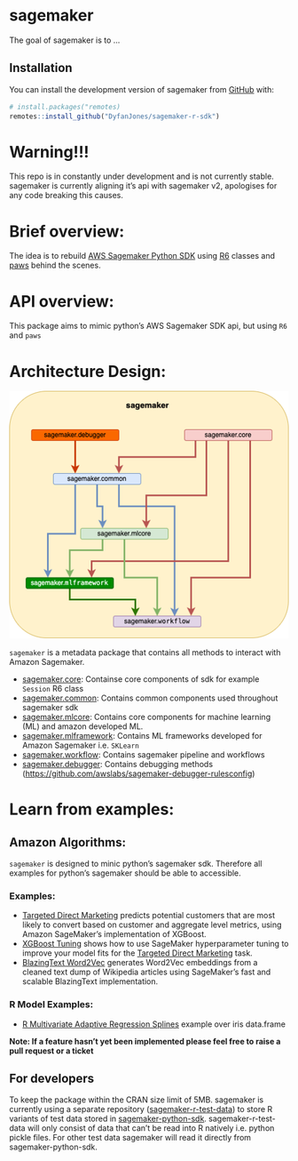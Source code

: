 
<!-- README.md is generated from README.Rmd. Please edit that file -->

# sagemaker

<!-- badges: start -->
<!-- badges: end -->

The goal of sagemaker is to …

## Installation

You can install the development version of sagemaker from
[GitHub](https://github.com/) with:

``` r
# install.packages("remotes)
remotes::install_github("DyfanJones/sagemaker-r-sdk")
```

# Warning!!!

This repo is in constantly under development and is not currently
stable. sagemaker is currently aligning it’s api with sagemaker v2,
apologises for any code breaking this causes.

# Brief overview:

The idea is to rebuild [AWS Sagemaker Python
SDK](https://github.com/aws/sagemaker-python-sdk) using
[R6](https://github.com/r-lib/R6) classes and
[paws](https://github.com/paws-r/paws) behind the scenes.

# API overview:

This package aims to mimic python’s AWS Sagemaker SDK api, but using
`R6` and `paws`

# Architecture Design:

![](architecture/dependency_map.png)

`sagemaker` is a metadata package that contains all methods to interact
with Amazon Sagemaker.

-   [sagemaker.core](https://github.com/DyfanJones/sagemaker-r-local):
    Containse core components of sdk for example `Session` R6 class
-   [sagemaker.common](https://github.com/DyfanJones/sagemaker-r-common):
    Contains common components used throughout sagemaker sdk
-   [sagemaker.mlcore](https://github.com/DyfanJones/sagemaker-r-mlcore):
    Contains core components for machine learning (ML) and amazon
    developed ML.
-   [sagemaker.mlframework](https://github.com/DyfanJones/sagemaker-r-mlframework):
    Contains ML frameworks developed for Amazon Sagemaker i.e. `SKLearn`
-   [sagemaker.workflow](https://github.com/DyfanJones/sagemaker-r-workflow):
    Contains sagemaker pipeline and workflows
-   [sagemaker.debugger](https://github.com/DyfanJones/sagemaker-r-debugger):
    Contains debugging methods
    (<https://github.com/awslabs/sagemaker-debugger-rulesconfig>)

# Learn from examples:

## Amazon Algorithms:

`sagemaker` is designed to minic python’s sagemaker sdk. Therefore all
examples for python’s sagemaker should be able to accessible.

### Examples:

-   [Targeted Direct
    Marketing](https://github.com/DyfanJones/sagemaker-r-sdk/tree/master/examples/introduction_to_applying_machine_learning/xgboost_direct_marketing)
    predicts potential customers that are most likely to convert based
    on customer and aggregate level metrics, using Amazon SageMaker’s
    implementation of XGBoost.
-   [XGBoost
    Tuning](https://github.com/DyfanJones/sagemaker-r-sdk/blob/master/examples/hyparameter_tuning/xgboost_direct_maketing)
    shows how to use SageMaker hyperparameter tuning to improve your
    model fits for the [Targeted Direct
    Marketing](https://github.com/DyfanJones/sagemaker-r-sdk/tree/master/examples/introduction_to_applying_machine_learning/xgboost_direct_marketing)
    task.
-   [BlazingText
    Word2Vec](https://github.com/DyfanJones/sagemaker-r-sdk/tree/master/examples/introduction_to_amazon_algorithms/blazingtext_word2vec_text8)
    generates Word2Vec embeddings from a cleaned text dump of Wikipedia
    articles using SageMaker’s fast and scalable BlazingText
    implementation.

### R Model Examples:

-   [R Multivariate Adaptive Regression
    Splines](https://github.com/DyfanJones/sagemaker-r-sdk/tree/master/examples/hyparameter_tuning/r_bring_your_own/mars-restrserve)
    example over iris data.frame

**Note: If a feature hasn’t yet been implemented please feel free to
raise a pull request or a ticket**

## For developers

To keep the package within the CRAN size limit of 5MB. sagemaker is
currently using a separate repository
([sagemaker-r-test-data](https://github.com/DyfanJones/sagemaker-r-test-data))
to store R variants of test data stored in
[sagemaker-python-sdk](https://github.com/aws/sagemaker-python-sdk).
sagemaker-r-test-data will only consist of data that can’t be read into
R natively i.e. python pickle files. For other test data sagemaker will
read it directly from sagemaker-python-sdk.

